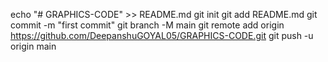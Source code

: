 echo "# GRAPHICS-CODE" >> README.md
git init
git add README.md
git commit -m "first commit"
git branch -M main
git remote add origin https://github.com/DeepanshuGOYAL05/GRAPHICS-CODE.git
git push -u origin main
